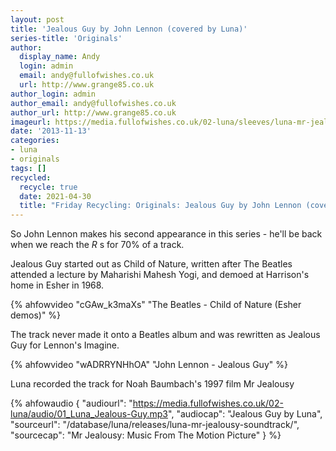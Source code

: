```yaml
---
layout: post
title: 'Jealous Guy by John Lennon (covered by Luna)'
series-title: 'Originals'
author:
  display_name: Andy
  login: admin
  email: andy@fullofwishes.co.uk
  url: http://www.grange85.co.uk
author_login: admin
author_email: andy@fullofwishes.co.uk
author_url: http://www.grange85.co.uk
imageurl: https://media.fullofwishes.co.uk/02-luna/sleeves/luna-mr-jealousy-soundtrack.jpg
date: '2013-11-13'
categories:
- luna
- originals
tags: []
recycled:
  recycle: true
  date: 2021-04-30
  title: "Friday Recycling: Originals: Jealous Guy by John Lennon (covered by Luna)"
---
```

So John Lennon makes his second appearance in this series - he'll be back when we reach the _R_ s for 70% of a track. 

Jealous Guy started out as Child of Nature, written after The Beatles attended a lecture by Maharishi Mahesh Yogi, and demoed at Harrison's home in Esher in 1968.

{% ahfowvideo "cGAw_k3maXs" "The Beatles - Child of Nature (Esher demos)" %}

The track never made it onto a Beatles album and was rewritten as Jealous Guy for Lennon's Imagine.

{% ahfowvideo "wADRRYNHhOA" "John Lennon - Jealous Guy" %}

Luna recorded the track for Noah Baumbach's 1997 film Mr Jealousy

 {% ahfowaudio {
  "audiourl": "https://media.fullofwishes.co.uk/02-luna/audio/01_Luna_Jealous-Guy.mp3",
  "audiocap": "Jealous Guy by Luna",
  "sourceurl": "/database/luna/releases/luna-mr-jealousy-soundtrack/",
  "sourcecap": "Mr Jealousy: Music From The Motion Picture"
  } %}

